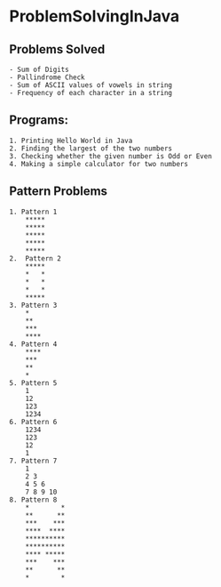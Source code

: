 # ProblemSolvingInJava
## Problems Solved
    - Sum of Digits
    - Pallindrome Check
    - Sum of ASCII values of vowels in string
    - Frequency of each character in a string

## Programs:
    1. Printing Hello World in Java
    2. Finding the largest of the two numbers
    3. Checking whether the given number is Odd or Even
    4. Making a simple calculator for two numbers

## Pattern Problems
    1. Pattern 1
        *****
        *****
        *****
        *****
        *****
    2.  Pattern 2
        *****
        *   *
        *   *
        *   *
        *****
    3. Pattern 3
        *
        **
        ***
        ****
    4. Pattern 4
        ****
        ***
        **
        *
    5. Pattern 5
        1
        12
        123
        1234
    6. Pattern 6
        1234
        123
        12
        1
    7. Pattern 7
        1
        2 3
        4 5 6
        7 8 9 10
    8. Pattern 8
        *        *
        **      **
        ***    ***
        ****  ****
        **********
        **********
        **** *****
        ***    ***
        **      **
        *        *